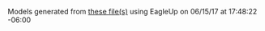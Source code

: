 Models generated from [these file(s)](https://raw.github.com/sparkfun/Spectacle_Accelerometer_Input_Board/e0f6cd266703f2c3e365f00052b49b6de8286f51/Hardware/Spectacle_Accelerometer_Input_Board.brd) using EagleUp on 06/15/17 at 17:48:22 -06:00
